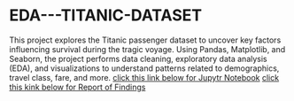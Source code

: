 # EDA---TITANIC-DATASET
This project explores the Titanic passenger dataset to uncover key factors influencing survival during the tragic voyage. Using Pandas, Matplotlib, and Seaborn, the project performs data cleaning, exploratory data analysis (EDA), and visualizations to understand patterns related to demographics, travel class, fare, and more.
[click this link below for Jupytr Notebook](https://1drv.ms/u/c/702cb52d5a2bb8db/ETPTjtTxHTZNqrYmS18dQCoBcMfqh10X9rTc2c8H_as2kw?e=fyqqj4)
[click this kink below for Report of Findings](https://1drv.ms/b/c/702cb52d5a2bb8db/Eb8fDN1p-85HmdJ2clNu5hEBI-i97VPDMHvbx93q5ZX1KA?e=iTNnui)
